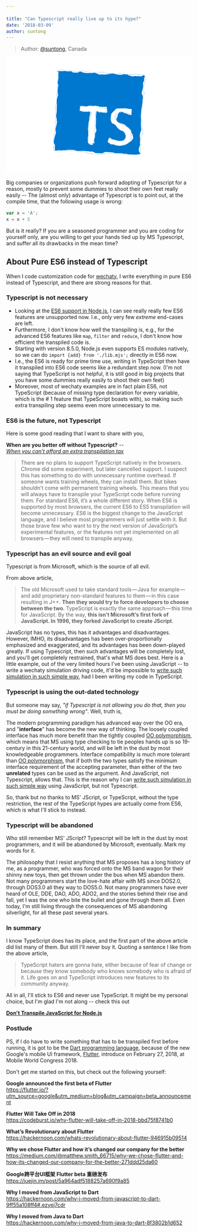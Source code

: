 ```yaml
---

title: "Can Typescript really live up to its hype?"
date: '2018-03-09'
author: suntong
---
```


> Author: [@suntong](https://github.com/suntong), Canada

![TypeScript](/assets/2018/typescript-logo.png)

Big companies or organizations push forward adopting of Typescript for a reason, mostly to prevent some dummies to shoot their own feet really easily -- The (almost only) advantage of Typescript is to point out, at the compile time, that the following usage is wrong:

```javascript
var x = 'A';
x = x + 5
```

But is it really? If you are a seasoned programmer and you are coding for yourself only, are you willing to get your hands tied up by MS Typescript, and suffer all its drawbacks in the mean time? 

<!--more-->

## About Pure ES6 instead of Typescript

When I code customization code for [wechaty](https://github.com/Chatie/wechaty/), I write everything in pure ES6 instead of Typescript, and there are strong reasons for that.

### Typescript is not necessary

- Looking at the [ES6 support in Node.js](http://node.green/), I can see really really few ES6 features are unsupported now. I.e., only very few _extreme_ end-cases are left. 
- Furthermore, I don't know how well the transpiling is, e.g., for the advanced ES6 features like `map`, `filter` and `reduce`, I don't know how efficient the transpiled code is.
- Starting with version 8.5.0, Node.js even supports ES modules natively, so we can do `import {add} from './lib.mjs';` directly in ES6 now.
- I.e., the ES6 is ready for prime time use, writing in TypeScript then have it transpiled into ES6 code seems like a redundant step now. (I'm not saying that TypeScript is not helpful, it is still good in big projects that you have some dummies really easily to shoot their own feet)
- Moreover, most of wechaty examples are in fact plain ES6, not TypeScript (because of missing type declaration for every variable, which is the # 1 feature that TypeScript boasts with), so making such extra transpiling step seems even more unnecessary to me.

### ES6 is the future, not Typescript

Here is some good reading that I want to share with you, 

**When are you better off without Typescript?** --   
[_When you can’t afford an extra transpilation tax_](https://medium.freecodecamp.org/when-should-i-use-typescript-311cb5fe801b)

> There are no plans to support TypeScript natively in the browsers. Chrome did some experiment, but later cancelled support. I suspect this has something to do with unnecessary runtime overhead.
If someone wants training wheels, they can install them. But bikes shouldn’t come with permanent training wheels. This means that you will always have to transpile your TypeScript code before running them.
> For standard ES6, it’s a whole different story. When ES6 is supported by most browsers, the current ES6 to ES5 transpilation will become unnecessary.
> ES6 is the biggest change to the JavaScript language, and I believe most programmers will just settle with it. But those brave few who want to try the next version of JavaScript’s experimental features, or the features not yet implemented on all browsers — they will need to transpile anyway.

### Typescript has an evil source and evil goal

Typescript is from Microsoft, which is the source of all evil.

From above article,

> The old Microsoft used to take standard tools — Java for example — and add proprietary non-standard features to them — in this case resulting in J++. **Then they would try to force developers to choose between the two**.
> TypeScript is exactly the same approach — this time for JavaScript. By the way, **this isn’t Microsoft’s first fork of JavaScript. In 1996, they forked JavaScript to create JScript**.

JavaScript has no types, this has it advantages and disadvantages. However, IMHO, its disadvantages has been over-proportionally emphasized and exaggerated, and its advantages has been down-played greatly. If using Typescript, then such advantages will be completely lost, and you'll get completely restrained, that's what MS does best. Here is a little example, out of the very limited hours I've been using JavaScript -- to write a wechaty simulation driving code, it'd be impossible to [write such simulation in such simple way](https://github.com/Chatie/wechaty/issues/1095#issuecomment-366595388), had I been writing my code in TypeScript. 

### Typescript is using the out-dated technology

But someone may say, _"if Typescript is not allowing you do that, then you must be doing something wrong"_. Well, truth is,

The modern programming paradigm has advanced way over the OO era, and "**interface**" has become the new way of thinking. The loosely coupled interface has much more benefit than the tightly coupled [OO polymorphism](https://en.wikipedia.org/wiki/Object-oriented_programming#Polymorphism), which means that MS using type checking to tie peoples hands up is so 19-century in this 21-century world, and will be left in the dust by most knowledgeable programmers. Interface compatibility is much more tolerant than [OO polymorphism](https://en.wikipedia.org/wiki/Object-oriented_programming#Polymorphism), that if both the two types satisfy the minimum interface requirement of the accepting parameter, than either of the two **unrelated** types can be used as the argument. And JavaScript, not Typescript, allows that. This is the reason why I can [write such simulation in such simple way](https://github.com/Chatie/wechaty/issues/1095#issuecomment-366595388) using JavaScript, but not Typescript.

So, thank but no thanks to MS' JScript, or TypeScript, without the type restriction, the rest of the TypeScript hypes are actually come from ES6, which is what I'll stick to instead. 

### Typescript will be abandoned

Who still remember MS' JScript? Typescript will be left in the dust by most programmers, and it will be abandoned by Microsoft, eventually. Mark my words for it. 

The philosophy that I resist anything that MS proposes has a long history of me, as a programmer, who was forced onto the MS band wagon for their shinny new toys, then get thrown under the bus when MS abandon them. Not many programmers start the love-hate affair with MS since DOS2.0, through DOS3.0 all they way to DOS5.0. Not many programmers have ever heard of OLE, DDE, DAO, ADO, ADO2, and the stories behind their rise and fall, yet I was the one who bite the bullet and gone through them all. Even today, I'm still living through the consequences of MS abandoning silverlight, for all these past several years. 

### In summary

I know TypeScript does has its place, and the first part of the above article did list many of them. But still I'll never buy it. Quoting a sentence I like from the above article,

> TypeScript haters are gonna hate, either because of fear of change or because they know somebody who knows somebody who is afraid of it. Life goes on and TypeScript introduces new features to its community anyway.

All in all, I'll stick to ES6 and never use TypeScript. It might be my personal choice, but I'm glad I'm not along -- check this out

[**Don't Transpile JavaScript for Node.js**](http://vancelucas.com/blog/dont-transpile-javascript-for-node-js/)

### Postlude

PS, if I do have to write something that has to be transpiled first before running, it is got to be the [Dart programming language](https://en.wikipedia.org/wiki/Dart_(programming_language)), because of the new Google's mobile UI framework, [Flutter](https://flutter.io/?utm_source=google&utm_medium=blog&utm_campaign=beta_announcement), introduce on February 27, 2018, at Mobile World Congress 2018.

Don't get me started on this, but check out the following yourself:

**Google announced the first beta of Flutter**  
https://flutter.io/?utm_source=google&utm_medium=blog&utm_campaign=beta_announcement

**Flutter Will Take Off in 2018**  
https://codeburst.io/why-flutter-will-take-off-in-2018-bbd75f8741b0


**What’s Revolutionary about Flutter**  
https://hackernoon.com/whats-revolutionary-about-flutter-946915b09514

**Why we chose Flutter and how it’s changed our company for the better**  
https://medium.com/@matthew.smith_66715/why-we-chose-flutter-and-how-its-changed-our-company-for-the-better-271ddd25da60

**Google跨平台UI框架 Flutter beta 重磅发布**  
https://juejin.im/post/5a964adf5188257a690f9a85

**Why I moved from JavaScript to Dart**  
https://hackernoon.com/why-i-moved-from-javascript-to-dart-9ff55a108ff4#.ezyej7cdr

**Why I moved from Java to Dart**  
https://hackernoon.com/why-i-moved-from-java-to-dart-8f3802b1d652

